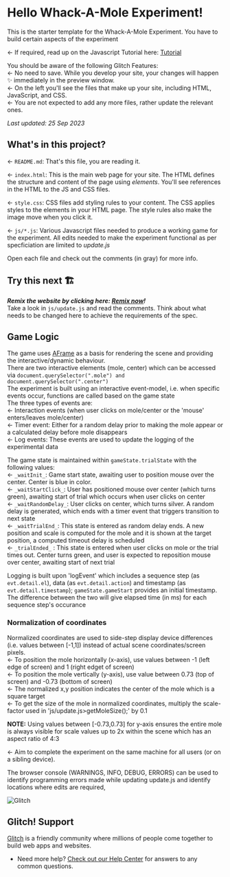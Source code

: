 # Hello Whack-A-Mole Experiment!

This is the starter template for the Whack-A-Mole Experiment.
You have to build certain aspects of the experiment

← If required, read up on the Javascript Tutorial here: [Tutorial](https://scc202-introductory-tutorial.glitch.me/index.html)

You should be aware of the following Glitch Features:  
← No need to save. While you develop your site, your changes will happen ✨ immediately in the preview window.  
← On the left you'll see the files that make up your site, including HTML, JavaScript, and CSS.  
← You are not expected to add any more files, rather update the relevant ones.

_Last updated: 25 Sep 2023_

## What's in this project?

← `README.md`: That's this file, you are reading it.

← `index.html`: This is the main web page for your site. The HTML defines the structure and content of the page using _elements_. You'll see references in the HTML to the JS and CSS files.

← `style.css`: CSS files add styling rules to your content. The CSS applies styles to the elements in your HTML page. The style rules also make the image move when you click it.

← `js/*.js`: Various Javascript files needed to produce a working game for the experiment. All edits needed to make the experiment functional as per specficiation are limited to _update.js_

Open each file and check out the comments (in gray) for more info.

## Try this next 🏗️

___Remix the website by clicking here: [Remix now](https://glitch.com/edit/#!/remix/whack-that-mole)!___  
Take a look in `js/update.js` and read the comments. Think about what needs to be changed here to achieve the requirements of the spec.


## Game Logic

The game uses [AFrame](https://www.aframe.io) as a basis for rendering the scene and providing the interactive/dynamic behaviour.  
There are two interactive elements (mole, center) which can be accessed via `document.querySelector(".mole") and document.querySelector(".center")`  
The experiment is built using an interactive event-model, i.e. when specific events occur, functions are called based on the game state  
The three types of events are:  
← Interaction events (when user clicks on mole/center or the 'mouse' enters/leaves mole/center)  
← Timer event: Either for a random delay prior to making the mole appear or a calculated delay before mole disappears  
← Log events: These events are used to update the logging of the experimental data  

The game state is maintained within `gameState.trialState` with the following values:  
← `_waitInit_`: Game start state, awaiting user to position mouse over the center. Center is blue in color.  
← `_waitStartClick_`: User has positioned mouse over center (which turns green), awaiting start of trial which occurs when user clicks on center  
← `_waitRandomDelay_`: User clicks on center, which turns silver. A random delay is generated, which ends with a timer event that triggers transition to next state  
← `_waitTrialEnd_`: This state is entered as random delay ends. A new position and scale is computed for the mole and it is shown at the target position, a computed timeout delay is scheduled  
← `_trialEnded_` : This state is entered when user clicks on mole or the trial times out. Center turns green, and user is expected to reposition mouse over center, awaiting start of next trial  

Logging is built upon 'logEvent' which includes a sequence step (as `evt.detail.el`), data (as `evt.detail.action`) and timestamp (as `evt.detail.timestamp`);
`gameState.gameStart` provides an initial timestamp. The difference between the two will give elapsed time (in ms) for each sequence step's occurance


### Normalization of coordinates
Normalized coordinates are used to side-step display device differences (i.e. values between [-1,1]) instead of actual scene coordinates/screen pixels.  
← To position the mole horizontally (x-axis), use values between -1 (left edge of screen) and 1 (right edget of screen)  
← To position the mole vertically (y-axis), use value between 0.73 (top of screen) and -0.73 (bottom of screen)  
← The normalized x,y position indicates the center of the mole which is a square target   
← To get the size of the mole in normalized coordinates, multiply the scale-factor used in 'js/update.js>getMoleSize();' by 0.1  

__NOTE:__ Using values between [-0.73,0.73] for y-axis ensures the entire mole is always visible for scale values up to 2x within the scene which has an aspect ratio of 4:3



← Aim to complete the experiment on the same machine for all users (or on a sibling device).


The browser console (WARNINGS, INFO, DEBUG, ERRORS) can be used to identify programming errors made while updating update.js and identify locations where edits are required,

![Glitch](https://cdn.glitch.com/a9975ea6-8949-4bab-addb-8a95021dc2da%2FLogo_Color.svg?v=1602781328576)

## Glitch! Support

[Glitch](https://glitch.com) is a friendly community where millions of people come together to build web apps and websites.

- Need more help? [Check out our Help Center](https://help.glitch.com/) for answers to any common questions.
